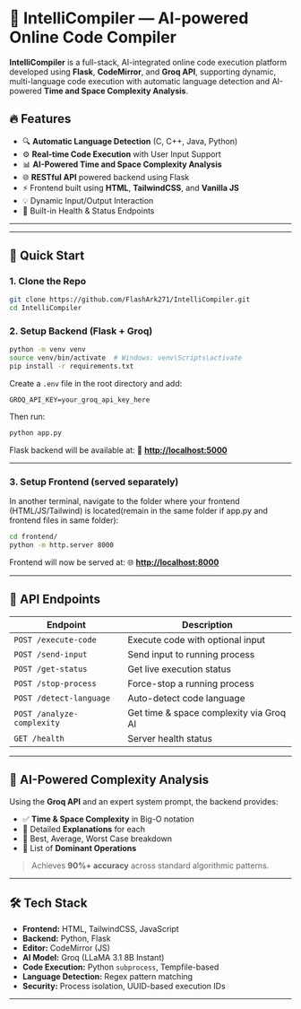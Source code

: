 
# 🧠 IntelliCompiler — AI-powered Online Code Compiler

**IntelliCompiler** is a full-stack, AI-integrated online code execution platform developed using **Flask**, **CodeMirror**, and **Groq API**, supporting dynamic, multi-language code execution with automatic language detection and AI-powered **Time and Space Complexity Analysis**.

## 🔥 Features

* 🔍 **Automatic Language Detection** (C, C++, Java, Python)
* ⚙️ **Real-time Code Execution** with User Input Support
* 📊 **AI-Powered Time and Space Complexity Analysis**
* 🌐 **RESTful API** powered backend using Flask
* ⚡ Frontend built using **HTML**, **TailwindCSS**, and **Vanilla JS**
* 💡 Dynamic Input/Output Interaction
* 🧪 Built-in Health & Status Endpoints

---


---

## 🚀 Quick Start

### 1. Clone the Repo

```bash
git clone https://github.com/FlashArk271/IntelliCompiler.git
cd IntelliCompiler
```

### 2. Setup Backend (Flask + Groq)

```bash
python -m venv venv
source venv/bin/activate  # Windows: venv\Scripts\activate
pip install -r requirements.txt
```

Create a `.env` file in the root directory and add:

```
GROQ_API_KEY=your_groq_api_key_here
```

Then run:

```bash
python app.py
```

Flask backend will be available at:
📍 **[http://localhost:5000](http://localhost:5000)**

---

### 3. Setup Frontend (served separately)

In another terminal, navigate to the folder where your frontend (HTML/JS/Tailwind) is located(remain in the same folder if app.py and frontend files in same folder):

```bash
cd frontend/
python -m http.server 8000
```

Frontend will now be served at:
🌐 **[http://localhost:8000](http://localhost:8000)**

---

## 🔌 API Endpoints

| Endpoint                   | Description                             |
| -------------------------- | --------------------------------------- |
| `POST /execute-code`       | Execute code with optional input        |
| `POST /send-input`         | Send input to running process           |
| `POST /get-status`         | Get live execution status               |
| `POST /stop-process`       | Force-stop a running process            |
| `POST /detect-language`    | Auto-detect code language               |
| `POST /analyze-complexity` | Get time & space complexity via Groq AI |
| `GET /health`              | Server health status                    |

---

## 🧠 AI-Powered Complexity Analysis

Using the **Groq API** and an expert system prompt, the backend provides:

* ✅ **Time & Space Complexity** in Big-O notation
* 📖 Detailed **Explanations** for each
* 🧮 Best, Average, Worst Case breakdown
* 🧠 List of **Dominant Operations**

> Achieves **90%+ accuracy** across standard algorithmic patterns.

---

## 🛠️ Tech Stack

* **Frontend:** HTML, TailwindCSS, JavaScript
* **Backend:** Python, Flask
* **Editor:** CodeMirror (JS)
* **AI Model:** Groq (LLaMA 3.1 8B Instant)
* **Code Execution:** Python `subprocess`, Tempfile-based
* **Language Detection:** Regex pattern matching
* **Security:** Process isolation, UUID-based execution IDs

---


